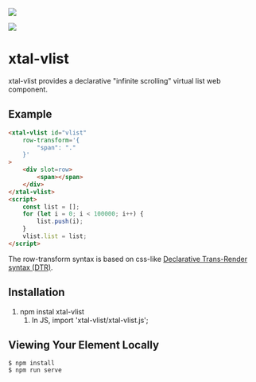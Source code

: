 <a href="https://nodei.co/npm/xtal-vlist/"><img src="https://nodei.co/npm/xtal-vlist.png"></a>

<img src="https://badgen.net/bundlephobia/minzip/xtal-vlist">

# xtal-vlist

xtal-vlist provides a declarative "infinite scrolling" virtual list web component.

## Example

```html
<xtal-vlist id="vlist"
    row-transform='{
        "span": "."
    }'
>
    <div slot=row>
        <span></span>
    </div>
</xtal-vlist>
<script>
    const list = [];
    for (let i = 0; i < 100000; i++) {
        list.push(i);
    }
    vlist.list = list;
</script>
```

The row-transform syntax is based on css-like [Declarative Trans-Render syntax (DTR)](https://github.com/bahrus/trans-render#declarative-trans-render-syntax-via-plugins).

## Installation

1.  npm instal xtal-vlist
    1.  In JS, import 'xtal-vlist/xtal-vlist.js';

## Viewing Your Element Locally

```
$ npm install
$ npm run serve
```




